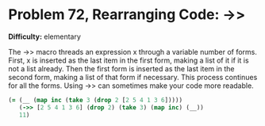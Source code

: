 # Problem 72, Rearranging Code: ->>

**Difficulty:** elementary

The ->> macro threads an expression x through a variable number of forms. First, x is inserted as the last item in the first form, making a list of it if it is not a list already. Then the first form is inserted as the last item in the second form, making a list of that form if necessary. This process continues for all the forms. Using ->> can sometimes make your code more readable.

```clj
(= (__ (map inc (take 3 (drop 2 [2 5 4 1 3 6]))))
   (->> [2 5 4 1 3 6] (drop 2) (take 3) (map inc) (__))
   11)
```
